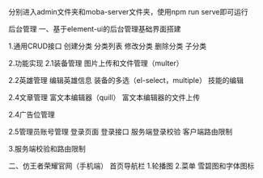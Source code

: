 分别进入admin文件夹和moba-server文件夹，使用npm run serve即可运行

后台管理
一、基于element-ui的后台管理基础界面搭建

1.通用CRUD接口
创建分类
分类列表
修改分类
删除分类
子分类

2.功能实现
2.1装备管理
   图片上传和文件管理（multer）

2.2英雄管理
   编辑英雄信息
   装备的多选（el-select，multiple）
   技能的编辑


2.4文章管理
   富文本编辑器（quill）
   富文本编辑器的文件上传


2.4广告位管理

2.5管理员账号管理
   登录页面
   登录接口
   服务端登录校验
   客户端路由限制

3.服务端校验和路由限制

二、仿王者荣耀官网（手机端）
首页导航栏
1.轮播图
2.菜单 
雪碧图和字体图标

